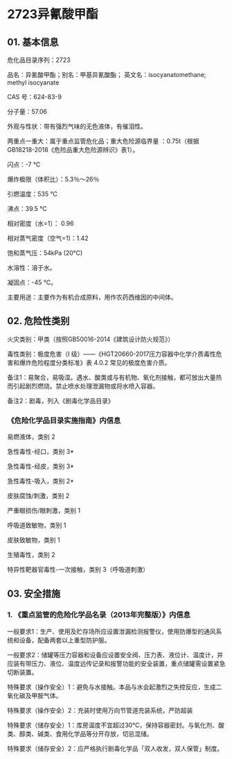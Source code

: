 # 2723异氰酸甲酯

## 01. 基本信息

危化品目录序列：2723

品名：异氰酸甲酯；别名：甲基异氰酸酯； 英文名：isocyanatomethane;  methyl isocyanate

CAS 号：624-83-9

分子量：57.06

外观与性状：带有强烈气味的无色液体，有催泪性。

两重点一重大：属于重点监管危化品；重大危险源临界量 ：0.75t（根据GB18218-2018《危险品重大危险源辨识》表1）。

闪点：-7 ℃

爆炸极限（体积比）：5.3％～26％

引燃温度：535 ℃ 

沸点：39.5 ℃

相对密度（水=1）： 0.96

相对蒸气密度（空气=1)：1.42

饱和蒸气压：54kPa (20℃)

水溶性：溶于水。 

凝固点：-45 ℃。

主要用途：主要作为有机合成原料，用作农药西维因的中间体。

## 02. 危险性类别

火灾类别：甲类（按照GB50016-2014《建筑设计防火规范》）

毒性类别：极度危害（I 级）——《HGT20660-2017压力容器中化学介质毒性危害和爆炸危险程度分类标准》表 4.0.2 常见的极度危害介质。

备注1：易聚合，易吸湿。遇水、酸类或与有机物、氧化剂接触，都可放出大量热而引起剧烈燃烧。禁止喷水处理泄漏物或将水喷入容器。

备注2：剧毒，列入《剧毒化学品目录》

### 《危险化学品目录实施指南》内信息

易燃液体，类别 2

急性毒性-经口，类别 3*

急性毒性-经皮，类别 3*

急性毒性-吸入，类别 2*

皮肤腐蚀/刺激，类别 2

严重眼损伤/眼刺激，类别 1

呼吸道致敏物，类别 1

皮肤致敏物，类别 1

生殖毒性，类别 2

特异性靶器官毒性-一次接触，类别 3（呼吸道刺激）

## 03. 安全措施

### 1. 《重点监管的危险化学品名录（2013年完整版）》内信息

一般要求1：生产、使用及贮存场所应设置泄漏检测报警仪，使用防爆型的通风系统和设备，配备两套以上重型防护服。

一般要求2：储罐等压力容器和设备应设置安全阀、压力表、液位计、温度计，并应装有带压力、液位、温度远传记录和报警功能的安全装置，重点储罐需设置紧急切断装置。

特殊要求（操作安全）1：避免与水接触。本品与水会起激烈之失控反应，生成二氧化碳及甲胺气体。

特殊要求（操作安全）2：充装时使用万向节管道充装系统，严防超装

特殊要求（储存安全）1：库房温度不宜超过30℃，保持容器密封。与氧化剂、酸类、醇类、碱类、食用化学品等分开存放，切忌混储。

特殊要求（储存安全）2：应严格执行剧毒化学品「双人收发，双人保管」制度。




